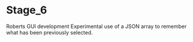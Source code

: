 # Stage_6
Roberts GUI development
Experimental use of a JSON array to remember what has been previously selected.
